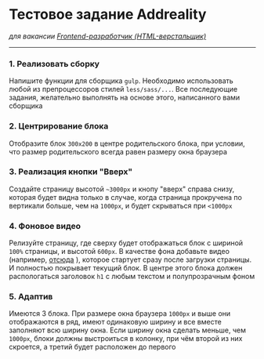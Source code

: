 # Тестовое задание Addreality
*для вакансии [Frontend-разработчик (HTML-верстальщик)](https://spb.hh.ru/vacancy/24239084)*
___

### 1. Реализовать сборку
Напишите функции для сборщика `gulp`. Необходимо использовать любой из препроцессоров стилей `less/sass/...`. Все последующие задания, желательно выполнять на основе этого, написанного вами сборщика

### 2. Центрирование блока
Отобразите блок `300х200` в центре родительского блока, при условии, что размер родительского всегда равен размеру окна браузера


### 3. Реализация кнопки "Вверх"
Создайте страницу высотой `~3000px` и кнопу "вверх" справа снизу, которая будет видна только в случае, когда страница прокручена по вертикали больше, чем на `1000px`, и будет скрываться при `<1000px`


### 4. Фоновое видео
Релизуйте страницу, где сверху будет отображаться блок с шириной `100%` страницы, и высотой `600px`. В качестве фона добавьте видео (например, [отсюда](http://www.sample-videos.com/) ), которое стартует сразу после загрузки страницы. И полностью покрывает текущий блок. В центре этого блока должен распологаться заголовок `h1` с любым текстом и полупрозрачным фоном


### 5. Адаптив
Имеются 3 блока. При размере окна браузера `1000px` и выше они отображаются в ряд, имеют одинаковую ширину и все вместе заполняют всю ширину окна. Если ширину окна сделать меньше, чем `1000px`, блоки должны выстроиться в колонку, при чём второй из них скроется, а третий будет расположен до первого
